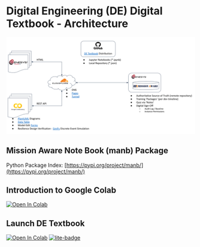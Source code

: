 # Digital Engineering (DE) Digital Textbook - Architecture
![DE Architecture](https://raw.githubusercontent.com/tsherburne/de-textbook/main/images/de-scre-architecture.png)

## Mission Aware Note Book (manb) Package
Python Package Index: [https://pypi.org/project/manb/](https://pypi.org/project/manb/)

## Introduction to Google Colab
[![Open In Colab](https://colab.research.google.com/assets/colab-badge.svg)](https://colab.research.google.com/)

## Launch DE Textbook
[![Open In Colab](https://colab.research.google.com/assets/colab-badge.svg)](https://colab.research.google.com/github/tsherburne/de-textbook/blob/main/content/01_SCRE_DE_Textbook.ipynb)
[![lite-badge](https://jupyterlite.rtfd.io/en/latest/_static/badge.svg)](https://tsherburne.github.io/de-textbook/)
